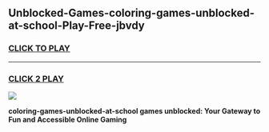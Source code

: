 
## Unblocked-Games-coloring-games-unblocked-at-school-Play-Free-jbvdy
<h3>
<a href="https://premium76.site?title=coloring-games-unblocked-at-school&ref=23A">CLICK TO PLAY</a></h3>
<hr>

<h3>
<a href="https://premium76.site?title=coloring-games-unblocked-at-school&ref=23A">CLICK 2 PLAY</a>
  
</h3>

<a href="https://premium76.site?title=coloring-games-unblocked-at-school&ref=23A"><img src="https://clearcache.store/games.png"></a>


**coloring-games-unblocked-at-school games unblocked: Your Gateway to Fun and Accessible Online Gaming**
